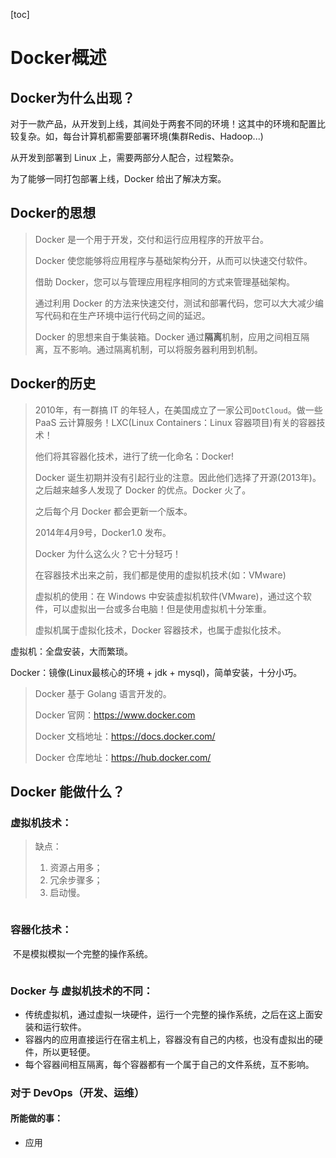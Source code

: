 [toc]

# Docker概述

## Docker为什么出现？

对于一款产品，从开发到上线，其间处于两套不同的环境！这其中的环境和配置比较复杂。如，每台计算机都需要部署环境(集群Redis、Hadoop...)

从开发到部署到 Linux 上，需要两部分人配合，过程繁杂。

为了能够一同打包部署上线，Docker 给出了解决方案。

## Docker的思想

>   Docker 是一个用于开发，交付和运行应用程序的开放平台。
>
>   Docker 使您能够将应用程序与基础架构分开，从而可以快速交付软件。
>
>   借助 Docker，您可以与管理应用程序相同的方式来管理基础架构。
>
>   通过利用 Docker 的方法来快速交付，测试和部署代码，您可以大大减少编写代码和在生产环境中运行代码之间的延迟。
>
>   Docker 的思想来自于集装箱。Docker 通过**隔离**机制，应用之间相互隔离，互不影响。通过隔离机制，可以将服务器利用到机制。

## Docker的历史

> 2010年，有一群搞 IT 的年轻人，在美国成立了一家公司`DotCloud`。做一些 PaaS 云计算服务！LXC(Linux Containers：Linux 容器项目)有关的容器技术！
>
> 他们将其容器化技术，进行了统一化命名：Docker!
>
> Docker 诞生初期并没有引起行业的注意。因此他们选择了开源(2013年)。之后越来越多人发现了 Docker 的优点。Docker 火了。
>
> 之后每个月 Docker 都会更新一个版本。
>
> 2014年4月9号，Docker1.0 发布。
>
> Docker 为什么这么火？它十分轻巧！
>
> 在容器技术出来之前，我们都是使用的虚拟机技术(如：VMware)
>
> 虚拟机的使用：在 Windows 中安装虚拟机软件(VMware)，通过这个软件，可以虚拟出一台或多台电脑！但是使用虚拟机十分笨重。
>
> 虚拟机属于虚拟化技术，Docker 容器技术，也属于虚拟化技术。

虚拟机：全盘安装，大而繁琐。

Docker：镜像(Linux最核心的环境 + jdk + mysql)，简单安装，十分小巧。



> Docker 基于 Golang 语言开发的。
>
> Docker 官网：<https://www.docker.com>
>
> Docker 文档地址：<https://docs.docker.com/>
>
> Docker 仓库地址：<https://hub.docker.com/>

## Docker 能做什么？

### 虚拟机技术：

> 缺点：
> 	1. 资源占用多；
> 	1. 冗余步骤多；
> 	1. 启动慢。

![]()

### 容器化技术：
​		不是模拟模拟一个完整的操作系统。

![]()

### Docker 与 虚拟机技术的不同：

- 传统虚拟机，通过虚拟一块硬件，运行一个完整的操作系统，之后在这上面安装和运行软件。
- 容器内的应用直接运行在宿主机上，容器没有自己的内核，也没有虚拟出的硬件，所以更轻便。
- 每个容器间相互隔离，每个容器都有一个属于自己的文件系统，互不影响。

### 对于 DevOps（开发、运维）

#### 所能做的事：

- 应用
